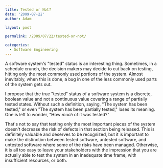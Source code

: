 ```yaml
---
title: Tested or Not?
date: '2009-07-22'
author: Adam

layout: post

permalink: /2009/07/22/tested-or-not/

categories:
  - Software Engineering
---
```

A software system's "tested" status is an interesting thing. Sometimes, in a
schedule crunch, the decision makers may decide to cut back on testing, hitting
only the most commonly used portions of the system. Almost inevitably, when this
is done, a bug in one of the less commonly used parts of the system gets out.

I propose that the true "tested" status of a software system is a discrete,
boolean value and not a continuous value covering a range of partially tested
states. Without such a definition, saying, "The system has been tested," or even
"The system has been partially tested," loses its meaning. One is left to
wonder, "How _much_ of it was tested?"

That's not to say that testing only the most important pieces of the system
doesn't decrease the risk of defects in that section being released. This is
definitely valuable and deserves to be recognized, but it is important to make
the distinction between tested software, untested software, and untested
software where some of the risks have been managed. Otherwise, it is all too
easy to leave your stakeholders with the impression that you are actually able
to test the system in an inadequate time frame, with insufficient resources, or
both.

